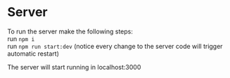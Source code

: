 # Server

To run the server make the following steps: <br>
run `npm i`<br>
run `npm run start:dev` (notice every change to the server code will trigger automatic restart)

The server will start running in localhost:3000
